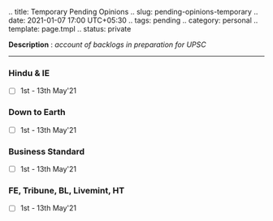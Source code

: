 .. title: Temporary Pending Opinions
.. slug: pending-opinions-temporary
.. date: 2021-01-07 17:00 UTC+05:30
.. tags: pending
.. category: personal
.. template: page.tmpl
.. status: private

**Description** : *account of backlogs in preparation for UPSC*

***
<!-- TEASER_END -->

### Hindu & IE
- [ ] 1st - 13th May'21
### Down to Earth
- [ ] 1st - 13th May'21
### Business Standard
- [ ] 1st - 13th May'21
### FE, Tribune, BL, Livemint, HT
- [ ] 1st - 13th May'21
